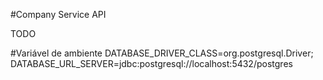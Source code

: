#Company Service API

TODO

#Variável de ambiente
DATABASE_DRIVER_CLASS=org.postgresql.Driver;
DATABASE_URL_SERVER=jdbc:postgresql://localhost:5432/postgres